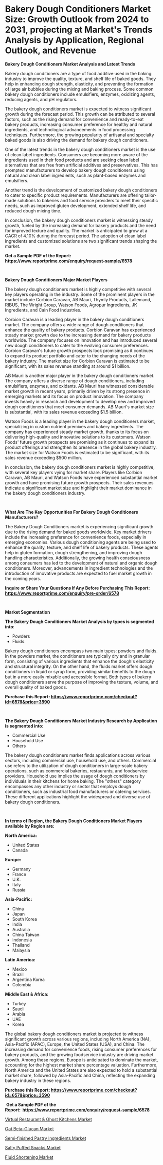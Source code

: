 <p><h1>Bakery Dough Conditioners Market Size: Growth Outlook from 2024 to 2031, projecting at Market's Trends Analysis by Application, Regional Outlook, and Revenue</h1></p><p><strong>Bakery Dough Conditioners Market Analysis and Latest Trends</strong></p>
<p><p>Bakery dough conditioners are a type of food additive used in the baking industry to improve the quality, texture, and shelf life of baked goods. They help in enhancing dough strength, elasticity, and preventing the formation of large air bubbles during the mixing and baking process. Some common bakery dough conditioners include emulsifiers, enzymes, oxidizing agents, reducing agents, and pH regulators.</p><p>The bakery dough conditioners market is expected to witness significant growth during the forecast period. This growth can be attributed to several factors, such as the rising demand for convenience and ready-to-eat bakery products, increasing consumer preference for healthy and natural ingredients, and technological advancements in food processing techniques. Furthermore, the growing popularity of artisanal and specialty baked goods is also driving the demand for bakery dough conditioners.</p><p>One of the latest trends in the bakery dough conditioners market is the use of clean label ingredients. Consumers are becoming more aware of the ingredients used in their food products and are seeking clean label alternatives that are free from artificial additives and preservatives. This has prompted manufacturers to develop bakery dough conditioners using natural and clean label ingredients, such as plant-based enzymes and emulsifiers.</p><p>Another trend is the development of customized bakery dough conditioners to cater to specific product requirements. Manufacturers are offering tailor-made solutions to bakeries and food service providers to meet their specific needs, such as improved gluten development, extended shelf life, and reduced dough mixing time.</p><p>In conclusion, the bakery dough conditioners market is witnessing steady growth, fueled by the increasing demand for bakery products and the need for improved texture and quality. The market is anticipated to grow at a CAGR of 4.10% during the forecast period. The adoption of clean label ingredients and customized solutions are two significant trends shaping the market.</p></p>
<p><strong>Get a Sample PDF of the Report:&nbsp; <a href="https://www.reportprime.com/enquiry/request-sample/6578">https://www.reportprime.com/enquiry/request-sample/6578</a></strong></p>
<p>&nbsp;</p>
<p><strong>Bakery Dough Conditioners Major Market Players</strong></p>
<p><p>The bakery dough conditioners market is highly competitive with several key players operating in the industry. Some of the prominent players in the market include Corbion Caravan, AB Mauri, Thymly Products, Lallemand, RIBUS, The Wright Group, Watson Foods, Agropur Ingredients, JK Ingredients, and Cain Food Industries.</p><p>Corbion Caravan is a leading player in the bakery dough conditioners market. The company offers a wide range of dough conditioners that enhance the quality of bakery products. Corbion Caravan has experienced steady market growth due to the increasing demand for bakery products worldwide. The company focuses on innovation and has introduced several new dough conditioners to cater to the evolving consumer preferences. Corbion Caravan's future growth prospects look promising as it continues to expand its product portfolio and cater to the changing needs of the bakery industry. The market size for Corbion Caravan is estimated to be significant, with its sales revenue standing at around $1 billion.</p><p>AB Mauri is another major player in the bakery dough conditioners market. The company offers a diverse range of dough conditioners, including emulsifiers, enzymes, and oxidants. AB Mauri has witnessed considerable market growth in recent years, primarily driven by its strong presence in emerging markets and its focus on product innovation. The company invests heavily in research and development to develop new and improved dough conditioners that meet consumer demands. AB Mauri's market size is substantial, with its sales revenue exceeding $1.5 billion.</p><p>Watson Foods is a leading player in the bakery dough conditioners market, specializing in custom nutrient premixes and bakery ingredients. The company has experienced steady market growth, thanks to its focus on delivering high-quality and innovative solutions to its customers. Watson Foods' future growth prospects are promising as it continues to expand its product offerings and strengthen its presence in the global bakery industry. The market size for Watson Foods is estimated to be significant, with its sales revenue exceeding $500 million.</p><p>In conclusion, the bakery dough conditioners market is highly competitive, with several key players vying for market share. Players like Corbion Caravan, AB Mauri, and Watson Foods have experienced substantial market growth and have promising future growth prospects. Their sales revenues indicate a significant market size and highlight their market dominance in the bakery dough conditioners industry.</p></p>
<p>&nbsp;</p>
<p><strong>What Are The Key Opportunities For Bakery Dough Conditioners Manufacturers?</strong></p>
<p><p>The Bakery Dough Conditioners market is experiencing significant growth due to the rising demand for baked goods worldwide. Key market drivers include the increasing preference for convenience foods, especially in emerging economies. Various dough conditioning agents are being used to enhance the quality, texture, and shelf life of bakery products. These agents help in gluten formation, dough strengthening, and improving dough handling characteristics. Additionally, the growing health consciousness among consumers has led to the development of natural and organic dough conditioners. Moreover, advancements in ingredient technologies and the introduction of innovative products are expected to fuel market growth in the coming years.</p></p>
<p><strong>Inquire or Share Your Questions If Any Before Purchasing This Report: <a href="https://www.reportprime.com/enquiry/pre-order/6578">https://www.reportprime.com/enquiry/pre-order/6578</a></strong></p>
<p>&nbsp;</p>
<p><strong>Market Segmentation</strong></p>
<p><strong>The Bakery Dough Conditioners Market Analysis by types is segmented into:</strong></p>
<p><ul><li>Powders</li><li>Fluids</li></ul></p>
<p><p>Bakery dough conditioners encompass two main types: powders and fluids. In the powders market, the conditioners are typically dry and in granular form, consisting of various ingredients that enhance the dough's elasticity and structural integrity. On the other hand, the fluids market offers dough conditioners in liquid or syrup form, providing similar benefits to the dough but in a more easily mixable and accessible format. Both types of bakery dough conditioners serve the purpose of improving the texture, volume, and overall quality of baked goods.</p></p>
<p><strong>Purchase this Report:&nbsp;<a href="https://www.reportprime.com/checkout?id=6578&price=3590">https://www.reportprime.com/checkout?id=6578&price=3590</a></strong></p>
<p>&nbsp;</p>
<p><strong>The Bakery Dough Conditioners Market Industry Research by Application is segmented into:</strong></p>
<p><ul><li>Commercial Use</li><li>Household Use</li><li>Others</li></ul></p>
<p><p>The bakery dough conditioners market finds applications across various sectors, including commercial use, household use, and others. Commercial use refers to the utilization of dough conditioners in large-scale bakery operations, such as commercial bakeries, restaurants, and foodservice providers. Household use implies the usage of dough conditioners by individuals in their kitchens for home baking. The "others" category encompasses any other industry or sector that employs dough conditioners, such as industrial food manufacturers or catering services. These different applications highlight the widespread and diverse use of bakery dough conditioners.</p></p>
<p>&nbsp;</p>
<p><strong>In terms of Region, the Bakery Dough Conditioners Market Players available by Region are:</strong></p>
<p>
    <p> <strong> North America: </strong>
        <ul>
            <li>United States</li>
            <li>Canada</li>
        </ul>
        </p> 
    <p> <strong> Europe: </strong>
        <ul>
            <li>Germany</li>
            <li>France</li>
            <li>U.K.</li>
            <li>Italy</li>
            <li>Russia</li>
        </ul>
        </p> 
    <p> <strong> Asia-Pacific: </strong>
        <ul>
            <li>China</li>
            <li>Japan</li>
            <li>South Korea</li>
            <li>India</li>
            <li>Australia</li>
            <li>China Taiwan</li>
            <li>Indonesia</li>
            <li>Thailand</li>
            <li>Malaysia</li>
        </ul>
        </p> 
    <p> <strong> Latin America: </strong>
        <ul>
            <li>Mexico</li>
            <li>Brazil</li>
            <li>Argentina Korea</li>
            <li>Colombia</li>
        </ul>
        </p> 
    <p> <strong> Middle East & Africa: </strong>
        <ul>
            <li>Turkey</li>
            <li>Saudi</li>
            <li>Arabia</li>
            <li>UAE</li>
            <li>Korea</li>
        </ul>
    </p>
    </p>
<p><p>The global bakery dough conditioners market is projected to witness significant growth across various regions, including North America (NA), Asia-Pacific (APAC), Europe, the United States (USA), and China. The increasing demand for convenience foods, rising consumer preferences for bakery products, and the growing foodservice industry are driving market growth. Among these regions, Europe is anticipated to dominate the market, accounting for the highest market share percentage valuation. Furthermore, North America and the United States are also expected to hold a substantial market share, followed by Asia-Pacific and China, reflecting the expanding bakery industry in these regions.</p></p>
<p><strong>Purchase this Report: <a href="https://www.reportprime.com/checkout?id=6578&price=3590">https://www.reportprime.com/checkout?id=6578&price=3590</a></strong></p>
<p>&nbsp;<strong>Get a Sample PDF of the Report:&nbsp;&nbsp;<a href="https://www.reportprime.com/enquiry/request-sample/6578">https://www.reportprime.com/enquiry/request-sample/6578</a></strong></p>
<p><strong></strong></p>
<p><p><a href="https://github.com/amae102299/Market-Research-Report-List-2/blob/main/virtual-restaurant-ghost-kitchens-market.md">Virtual Restaurant & Ghost Kitchens Market</a></p><p><a href="https://github.com/prosalinda88/Market-Research-Report-List-2/blob/main/oat-beta-glucan-market.md">Oat Beta-Glucan Market</a></p><p><a href="https://github.com/jonneygiverf/Market-Research-Report-List-2/blob/main/semi-finished-pastry-ingredients-market.md">Semi-finished Pastry Ingredients Market</a></p><p><a href="https://github.com/sndrkn/Market-Research-Report-List-2/blob/main/salty-puffed-snacks-market.md">Salty Puffed Snacks Market</a></p><p><a href="https://github.com/dziulagalemab/Market-Research-Report-List-2/blob/main/fluid-shortening-market.md">Fluid Shortening Market</a></p></p>